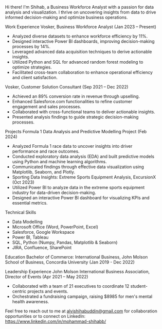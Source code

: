 Hi there! I'm Shihab, a Business Workforce Analyst with a passion for data analysis and visualization. I thrive on uncovering insights from data to drive informed decision-making and optimize business operations.

Work Experience
Vosker, Business Workforce Analyst (Jan 2023 – Present)
- Analyzed diverse datasets to enhance workforce efficiency by 11%.
- Designed interactive Power BI dashboards, improving decision-making processes by 14%.
- Leveraged advanced data acquisition techniques to derive actionable insights.
- Utilized Python and SQL for advanced random forest modeling to optimize strategies.
- Facilitated cross-team collaboration to enhance operational efficiency and client satisfaction.

 
Vosker, Customer Solution Consultant (Sep 2021 – Dec 2022)
- Achieved an 89% conversion rate in revenue through upselling.
- Enhanced Salesforce.com functionalities to refine customer engagement and sales processes.
- Collaborated with cross-functional teams to deliver actionable insights.
- Presented analysis findings to guide strategic decision-making processes.


Projects
Formula 1 Data Analysis and Predictive Modelling Project (Feb 2024)
- Analyzed Formula 1 race data to uncover insights into driver performance and race outcomes.
- Conducted exploratory data analysis (EDA) and built predictive models using Python and machine learning algorithms.
- Communicated findings through effective data visualization using Matplotlib, Seaborn, and Plotly.
- Sporting Data Insights: Extreme Sports Equipment Analysis, ExcursionX (Oct 2023)
- Utilized Power BI to analyze data in the extreme sports equipment industry for data-driven decision-making.
- Designed an interactive Power BI dashboard for visualizing KPIs and essential metrics.


Technical Skills
- Data Modelling
- Microsoft Office (Word, PowerPoint, Excel)
- Salesforce, Google Workspace
- Power BI, Tableau
- SQL, Python (Numpy, Pandas, Matplotlib & Seaborn)
- JIRA, Confluence, SharePoint




Education
Bachelor of Commerce: International Business, John Molson School of Business, Concordia University (Jan 2019 - Dec 2022)



Leadership Experience
John Molson International Business Association, Director of Events (Apr 2021 – May 2022)
- Collaborated with a team of 21 executives to coordinate 12 student-centric projects and events.
- Orchestrated a fundraising campaign, raising $8985 for men's mental health awareness.


Feel free to reach out to me at alvishihabuddin@gmail.com for collaboration opportunities or to connect on LinkedIn: https://www.linkedin.com/in/mohammad-shihabb/

